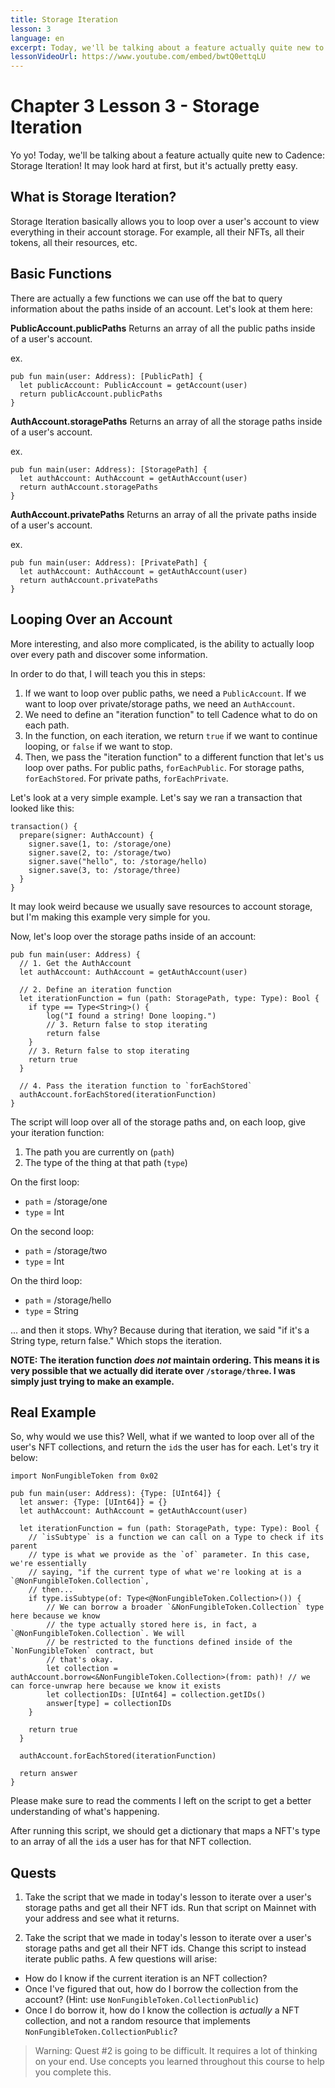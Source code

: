 ```yaml
---
title: Storage Iteration
lesson: 3
language: en
excerpt: Today, we'll be talking about a feature actually quite new to Cadence, Storage Iteration! It may look hard at first, but it's actually pretty easy.
lessonVideoUrl: https://www.youtube.com/embed/bwtQ0ettqLU
---
```


# Chapter 3 Lesson 3 - Storage Iteration

Yo yo! Today, we'll be talking about a feature actually quite new to Cadence: Storage Iteration! It may look hard at first, but it's actually pretty easy.

## What is Storage Iteration?

Storage Iteration basically allows you to loop over a user's account to view everything in their account storage. For example, all their NFTs, all their tokens, all their resources, etc.

## Basic Functions

There are actually a few functions we can use off the bat to query information about the paths inside of an account. Let's look at them here:

**PublicAccount.publicPaths**
Returns an array of all the public paths inside of a user's account.

ex.

```cadence
pub fun main(user: Address): [PublicPath] {
  let publicAccount: PublicAccount = getAccount(user)
  return publicAccount.publicPaths
}
```

**AuthAccount.storagePaths**
Returns an array of all the storage paths inside of a user's account.

ex.

```cadence
pub fun main(user: Address): [StoragePath] {
  let authAccount: AuthAccount = getAuthAccount(user)
  return authAccount.storagePaths
}
```

**AuthAccount.privatePaths**
Returns an array of all the private paths inside of a user's account.

ex.

```cadence
pub fun main(user: Address): [PrivatePath] {
  let authAccount: AuthAccount = getAuthAccount(user)
  return authAccount.privatePaths
}
```

## Looping Over an Account

More interesting, and also more complicated, is the ability to actually loop over every path and discover some information.

In order to do that, I will teach you this in steps:

1. If we want to loop over public paths, we need a `PublicAccount`. If we want to loop over private/storage paths, we need an `AuthAccount`.
2. We need to define an "iteration function" to tell Cadence what to do on each path.
3. In the function, on each iteration, we return `true` if we want to continue looping, or `false` if we want to stop.
4. Then, we pass the "iteration function" to a different function that let's us loop over paths. For public paths, `forEachPublic`. For storage paths, `forEachStored`. For private paths, `forEachPrivate`.

Let's look at a very simple example. Let's say we ran a transaction that looked like this:

```cadence
transaction() {
  prepare(signer: AuthAccount) {
    signer.save(1, to: /storage/one)
    signer.save(2, to: /storage/two)
    signer.save("hello", to: /storage/hello)
    signer.save(3, to: /storage/three)
  }
}
```

It may look weird because we usually save resources to account storage, but I'm making this example very simple for you.

Now, let's loop over the storage paths inside of an account:

```cadence
pub fun main(user: Address) {
  // 1. Get the AuthAccount
  let authAccount: AuthAccount = getAuthAccount(user)

  // 2. Define an iteration function
  let iterationFunction = fun (path: StoragePath, type: Type): Bool {
    if type == Type<String>() {
        log("I found a string! Done looping.")
        // 3. Return false to stop iterating
        return false
    }
    // 3. Return false to stop iterating
    return true
  }

  // 4. Pass the iteration function to `forEachStored`
  authAccount.forEachStored(iterationFunction)
}
```

The script will loop over all of the storage paths and, on each loop, give your iteration function:

1. The path you are currently on (`path`)
2. The type of the thing at that path (`type`)

On the first loop:

- `path` = /storage/one
- `type` = Int

On the second loop:

- `path` = /storage/two
- `type` = Int

On the third loop:

- `path` = /storage/hello
- `type` = String

... and then it stops. Why? Because during that iteration, we said "if it's a String type, return false." Which stops the iteration.

**NOTE: The iteration function _does not_ maintain ordering. This means it is very possible that we actually did iterate over `/storage/three`. I was simply just trying to make an example.**

## Real Example

So, why would we use this? Well, what if we wanted to loop over all of the user's NFT collections, and return the `id`s the user has for each. Let's try it below:

```cadence
import NonFungibleToken from 0x02

pub fun main(user: Address): {Type: [UInt64]} {
  let answer: {Type: [UInt64]} = {}
  let authAccount: AuthAccount = getAuthAccount(user)

  let iterationFunction = fun (path: StoragePath, type: Type): Bool {
    // `isSubtype` is a function we can call on a Type to check if its parent
    // type is what we provide as the `of` parameter. In this case, we're essentially
    // saying, "if the current type of what we're looking at is a `@NonFungibleToken.Collection`,
    // then...
    if type.isSubtype(of: Type<@NonFungibleToken.Collection>()) {
        // We can borrow a broader `&NonFungibleToken.Collection` type here because we know
        // the type actually stored here is, in fact, a `@NonFungibleToken.Collection`. We will
        // be restricted to the functions defined inside of the `NonFungibleToken` contract, but
        // that's okay.
        let collection = authAccount.borrow<&NonFungibleToken.Collection>(from: path)! // we can force-unwrap here because we know it exists
        let collectionIDs: [UInt64] = collection.getIDs()
        answer[type] = collectionIDs
    }

    return true
  }

  authAccount.forEachStored(iterationFunction)

  return answer
}
```

Please make sure to read the comments I left on the script to get a better understanding of what's happening.

After running this script, we should get a dictionary that maps a NFT's type to an array of all the `id`s a user has for that NFT collection.

## Quests

1. Take the script that we made in today's lesson to iterate over a user's storage paths and get all their NFT ids. Run that script on Mainnet with your address and see what it returns.

2. Take the script that we made in today's lesson to iterate over a user's storage paths and get all their NFT ids. Change this script to instead iterate public paths. A few questions will arise:

- How do I know if the current iteration is an NFT collection?
- Once I've figured that out, how do I borrow the collection from the account? (Hint: use `NonFungibleToken.CollectionPublic`)
- Once I do borrow it, how do I know the collection is _actually_ a NFT collection, and not a random resource that implements `NonFungibleToken.CollectionPublic`?

> Warning: Quest #2 is going to be difficult. It requires a lot of thinking on your end. Use concepts you learned throughout this course to help you complete this.
